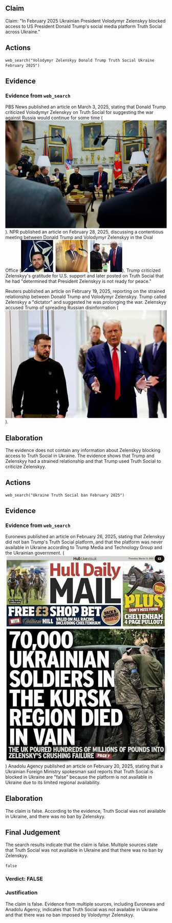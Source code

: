 ## Claim
Claim: "In February 2025 Ukrainian President Volodymyr Zelenskyy blocked access to US President Donald Trump's social media platform Truth Social across Ukraine."

## Actions
```
web_search("Volodymyr Zelenskyy Donald Trump Truth Social Ukraine February 2025")
```

## Evidence
### Evidence from `web_search`
PBS News published an article on March 3, 2025, stating that Donald Trump criticized Volodymyr Zelenskyy on Truth Social for suggesting the war against Russia would continue for some time (![image 1567](media/2025-08-07_18-50-1754592628-069882.jpg)). NPR published an article on February 28, 2025, discussing a contentious meeting between Donald Trump and Volodymyr Zelenskyy in the Oval Office (![image 1572](media/2025-08-07_18-50-1754592644-705128.jpg), ![image 1569](media/2025-08-07_18-50-1754592639-153450.jpg), ![image 1570](media/2025-08-07_18-50-1754592640-602508.jpg)). Trump criticized Zelenskyy's gratitude for U.S. support and later posted on Truth Social that he had "determined that President Zelenskyy is not ready for peace."

Reuters published an article on February 19, 2025, reporting on the strained relationship between Donald Trump and Volodymyr Zelenskyy. Trump called Zelenskyy a "dictator" and suggested he was prolonging the war. Zelenskyy accused Trump of spreading Russian disinformation (![image 1573](media/2025-08-07_18-50-1754592657-229427.jpg)).


## Elaboration
The evidence does not contain any information about Zelenskyy blocking access to Truth Social in Ukraine. The evidence shows that Trump and Zelenskyy had a strained relationship and that Trump used Truth Social to criticize Zelenskyy.


## Actions
```
web_search("Ukraine Truth Social ban February 2025")
```

## Evidence
### Evidence from `web_search`
Euronews published an article on February 26, 2025, stating that Zelenskyy did not ban Trump's Truth Social platform, and that the platform was never available in Ukraine according to Trump Media and Technology Group and the Ukrainian government. (![image 1](media/0.jpg)) Anadolu Agency published an article on February 20, 2025, stating that a Ukrainian Foreign Ministry spokesman said reports that Truth Social is blocked in Ukraine are "false" because the platform is not available in Ukraine due to its limited regional availability.


## Elaboration
The claim is false. According to the evidence, Truth Social was not available in Ukraine, and there was no ban by Zelenskyy.


## Final Judgement
The search results indicate that the claim is false. Multiple sources state that Truth Social was not available in Ukraine and that there was no ban by Zelenskyy.

`false`

### Verdict: FALSE

### Justification
The claim is false. Evidence from multiple sources, including Euronews and Anadolu Agency, indicates that Truth Social was not available in Ukraine and that there was no ban imposed by Volodymyr Zelenskyy.

